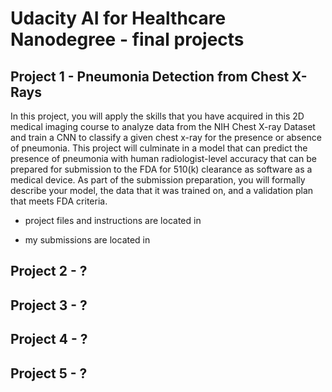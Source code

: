 # Udacity AI for Healthcare Nanodegree - final projects

## Project 1 - Pneumonia Detection from Chest X-Rays

In this project, you will apply the skills that you have acquired in this 2D medical imaging course  to analyze data from the NIH Chest X-ray Dataset and train a CNN to classify a given chest x-ray for the presence or absence of pneumonia. This project will culminate in a model that can predict the presence of pneumonia with human radiologist-level accuracy that can be prepared for submission to the FDA for 510(k) clearance as software as a medical device. As part of the submission preparation, you will formally describe your model, the data that it was trained on, and a validation plan that meets FDA criteria.

- project files and instructions are located in 

- my submissions are located in 

## Project 2 - ?

## Project 3 - ?

## Project 4 - ?

## Project 5 - ?
